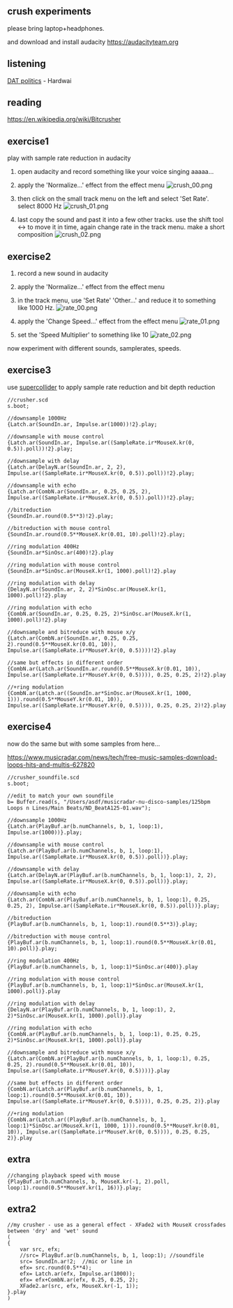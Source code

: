 crush experiments
--

please bring laptop+headphones.

and download and install audacity <https://audacityteam.org>

listening
--

[DAT politics](https://www.datpolitics.com) - Hardwai

reading
--

<https://en.wikipedia.org/wiki/Bitcrusher>

exercise1
--

play with sample rate reduction in audacity

1. open audacity and record something like your voice singing aaaaa...

2. apply the 'Normalize...' effect from the effect menu
![crush_00.png](crush_00.png?raw=true "crush_00.png")

3. then click on the small track menu on the left and select 'Set Rate'. select 8000 Hz
![crush_01.png](crush_01.png?raw=true "crush_01.png")

4. last copy the sound and past it into a few other tracks. use the shift tool <-> to move it in time, again change rate in the track menu. make a short composition
![crush_02.png](crush_02.png?raw=true "crush_02.png")

exercise2
--

1. record a new sound in audacity

2. apply the 'Normalize...' effect from the effect menu

3. in the track menu, use 'Set Rate' 'Other...' and reduce it to something like 1000 Hz.
![rate_00.png](rate_00.png?raw=true "rate_00.png")

4. apply the 'Change Speed...' effect from the effect menu
![rate_01.png](rate_01.png?raw=true "rate_01.png")

5. set the 'Speed Multiplier' to something like 10
![rate_02.png](rate_02.png?raw=true "rate_02.png")

now experiment with different sounds, samplerates, speeds.

exercise3
--

use [supercollider](https://supercollider.github.io/download.html) to apply sample rate reduction and bit depth reduction

```supercollider
//crusher.scd
s.boot;

//downsample 1000Hz
{Latch.ar(SoundIn.ar, Impulse.ar(1000))!2}.play;

//downsample with mouse control
{Latch.ar(SoundIn.ar, Impulse.ar((SampleRate.ir*MouseX.kr(0, 0.5)).poll))!2}.play;

//downsample with delay
{Latch.ar(DelayN.ar(SoundIn.ar, 2, 2), Impulse.ar((SampleRate.ir*MouseX.kr(0, 0.5)).poll))!2}.play;

//downsample with echo
{Latch.ar(CombN.ar(SoundIn.ar, 0.25, 0.25, 2), Impulse.ar((SampleRate.ir*MouseX.kr(0, 0.5)).poll))!2}.play;

//bitreduction
{SoundIn.ar.round(0.5**3)!2}.play;

//bitreduction with mouse control
{SoundIn.ar.round(0.5**MouseX.kr(0.01, 10).poll)!2}.play;

//ring modulation 400Hz
{SoundIn.ar*SinOsc.ar(400)!2}.play

//ring modulation with mouse control
{SoundIn.ar*SinOsc.ar(MouseX.kr(1, 1000).poll)!2}.play

//ring modulation with delay
{DelayN.ar(SoundIn.ar, 2, 2)*SinOsc.ar(MouseX.kr(1, 1000).poll)!2}.play

//ring modulation with echo
{CombN.ar(SoundIn.ar, 0.25, 0.25, 2)*SinOsc.ar(MouseX.kr(1, 1000).poll)!2}.play

//downsample and bitreduce with mouse x/y
{Latch.ar(CombN.ar(SoundIn.ar, 0.25, 0.25, 2).round(0.5**MouseX.kr(0.01, 10)), Impulse.ar((SampleRate.ir*MouseY.kr(0, 0.5))))!2}.play

//same but effects in different order
{CombN.ar(Latch.ar(SoundIn.ar.round(0.5**MouseX.kr(0.01, 10)), Impulse.ar((SampleRate.ir*MouseY.kr(0, 0.5)))), 0.25, 0.25, 2)!2}.play

//+ring modulation
{CombN.ar(Latch.ar((SoundIn.ar*SinOsc.ar(MouseX.kr(1, 1000, 1))).round(0.5**MouseY.kr(0.01, 10)), Impulse.ar((SampleRate.ir*MouseY.kr(0, 0.5)))), 0.25, 0.25, 2)!2}.play
```

exercise4
--

now do the same but with some samples from here...

<https://www.musicradar.com/news/tech/free-music-samples-download-loops-hits-and-multis-627820>

```supercollider
//crusher_soundfile.scd
s.boot;

//edit to match your own soundfile
b= Buffer.read(s, "/Users/asdf/musicradar-nu-disco-samples/125bpm Loops n Lines/Main Beats/ND_BeatA125-01.wav");

//downsample 1000Hz
{Latch.ar(PlayBuf.ar(b.numChannels, b, 1, loop:1), Impulse.ar(1000))}.play;

//downsample with mouse control
{Latch.ar(PlayBuf.ar(b.numChannels, b, 1, loop:1), Impulse.ar((SampleRate.ir*MouseX.kr(0, 0.5)).poll))}.play;

//downsample with delay
{Latch.ar(DelayN.ar(PlayBuf.ar(b.numChannels, b, 1, loop:1), 2, 2), Impulse.ar((SampleRate.ir*MouseX.kr(0, 0.5)).poll))}.play;

//downsample with echo
{Latch.ar(CombN.ar(PlayBuf.ar(b.numChannels, b, 1, loop:1), 0.25, 0.25, 2), Impulse.ar((SampleRate.ir*MouseX.kr(0, 0.5)).poll))}.play;

//bitreduction
{PlayBuf.ar(b.numChannels, b, 1, loop:1).round(0.5**3)}.play;

//bitreduction with mouse control
{PlayBuf.ar(b.numChannels, b, 1, loop:1).round(0.5**MouseX.kr(0.01, 10).poll)}.play;

//ring modulation 400Hz
{PlayBuf.ar(b.numChannels, b, 1, loop:1)*SinOsc.ar(400)}.play

//ring modulation with mouse control
{PlayBuf.ar(b.numChannels, b, 1, loop:1)*SinOsc.ar(MouseX.kr(1, 1000).poll)}.play

//ring modulation with delay
{DelayN.ar(PlayBuf.ar(b.numChannels, b, 1, loop:1), 2, 2)*SinOsc.ar(MouseX.kr(1, 1000).poll)}.play

//ring modulation with echo
{CombN.ar(PlayBuf.ar(b.numChannels, b, 1, loop:1), 0.25, 0.25, 2)*SinOsc.ar(MouseX.kr(1, 1000).poll)}.play

//downsample and bitreduce with mouse x/y
{Latch.ar(CombN.ar(PlayBuf.ar(b.numChannels, b, 1, loop:1), 0.25, 0.25, 2).round(0.5**MouseX.kr(0.01, 10)), Impulse.ar((SampleRate.ir*MouseY.kr(0, 0.5))))}.play

//same but effects in different order
{CombN.ar(Latch.ar(PlayBuf.ar(b.numChannels, b, 1, loop:1).round(0.5**MouseX.kr(0.01, 10)), Impulse.ar((SampleRate.ir*MouseY.kr(0, 0.5)))), 0.25, 0.25, 2)}.play

//+ring modulation
{CombN.ar(Latch.ar((PlayBuf.ar(b.numChannels, b, 1, loop:1)*SinOsc.ar(MouseX.kr(1, 1000, 1))).round(0.5**MouseY.kr(0.01, 10)), Impulse.ar((SampleRate.ir*MouseY.kr(0, 0.5)))), 0.25, 0.25, 2)}.play
```

extra
--

```supercollider
//changing playback speed with mouse
{PlayBuf.ar(b.numChannels, b, MouseX.kr(-1, 2).poll, loop:1).round(0.5**MouseY.kr(1, 16))}.play;
```

extra2
--

```supercollider
//my crusher - use as a general effect - XFade2 with MouseX crossfades between 'dry' and 'wet' sound
(
{
    var src, efx;
    //src= PlayBuf.ar(b.numChannels, b, 1, loop:1); //soundfile
    src= SoundIn.ar!2;  //mic or line in
    efx= src.round(0.5**4);
    efx= Latch.ar(efx, Impulse.ar(1000));
    efx= efx+CombN.ar(efx, 0.25, 0.25, 2);
    XFade2.ar(src, efx, MouseX.kr(-1, 1));
}.play
)
```
